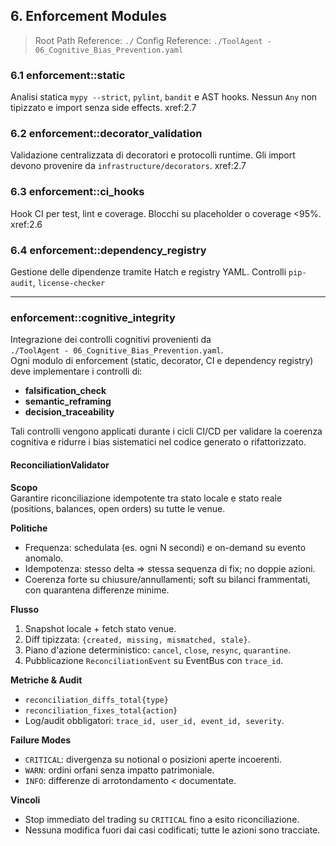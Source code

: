 <!-- ToolAgent Specification Block. No placeholder permitted. -->
<!-- hash: sha256-97536eedca98cd95d88dfd2cbc86fdc950f80bd05ad014f1cc7f1017440f7a97 -->
## 6. Enforcement Modules
> Root Path Reference: `./`
> Config Reference: `./ToolAgent - 06_Cognitive_Bias_Prevention.yaml`


### 6.1 enforcement::static

Analisi statica `mypy --strict`, `pylint`, `bandit` e AST hooks. Nessun `Any` non tipizzato e import senza side effects. xref:2.7

### 6.2 enforcement::decorator_validation

Validazione centralizzata di decoratori e protocolli runtime. Gli import devono provenire da `infrastructure/decorators`. xref:2.7

### 6.3 enforcement::ci_hooks

Hook CI per test, lint e coverage. Blocchi su placeholder o coverage <95%. xref:2.6

### 6.4 enforcement::dependency_registry

Gestione delle dipendenze tramite Hatch e registry YAML. Controlli `pip-audit`, `license-checker`

---

### enforcement::cognitive_integrity

Integrazione dei controlli cognitivi provenienti da  
`./ToolAgent - 06_Cognitive_Bias_Prevention.yaml`.  
Ogni modulo di enforcement (static, decorator, CI e dependency registry)
deve implementare i controlli di:

- **falsification_check**
- **semantic_reframing**
- **decision_traceability**

Tali controlli vengono applicati durante i cicli CI/CD per validare la coerenza
cognitiva e ridurre i bias sistematici nel codice generato o rifattorizzato.

#### ReconciliationValidator

**Scopo**  
Garantire riconciliazione idempotente tra stato locale e stato reale (positions, balances, open orders) su tutte le venue.

**Politiche**  
- Frequenza: schedulata (es. ogni N secondi) e on-demand su evento anomalo.  
- Idempotenza: stesso delta => stessa sequenza di fix; no doppie azioni.  
- Coerenza forte su chiusure/annullamenti; soft su bilanci frammentati, con quarantena differenze minime.

**Flusso**  
1. Snapshot locale + fetch stato venue.  
2. Diff tipizzata: `{created, missing, mismatched, stale}`.  
3. Piano d'azione deterministico: `cancel`, `close`, `resync`, `quarantine`.  
4. Pubblicazione `ReconciliationEvent` su EventBus con `trace_id`.

**Metriche & Audit**  
- `reconciliation_diffs_total{type}`  
- `reconciliation_fixes_total{action}`  
- Log/audit obbligatori: `trace_id, user_id, event_id, severity`.

**Failure Modes**  
- `CRITICAL`: divergenza su notional o posizioni aperte incoerenti.  
- `WARN`: ordini orfani senza impatto patrimoniale.  
- `INFO`: differenze di arrotondamento < <GREEK SMALL LETTER EPSILON> documentate.

**Vincoli**  
- Stop immediato del trading su `CRITICAL` fino a esito riconciliazione.  
- Nessuna modifica fuori dai casi codificati; tutte le azioni sono tracciate.
